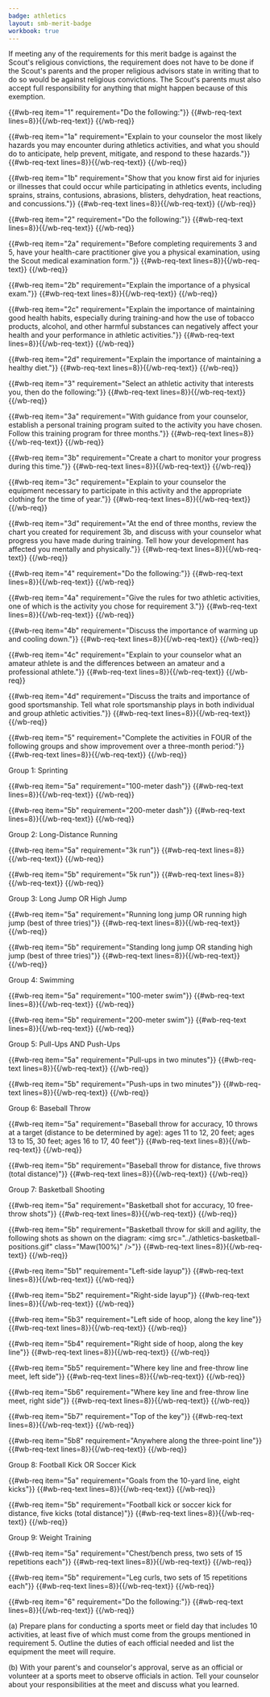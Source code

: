 ```yaml
---
badge: athletics
layout: smb-merit-badge
workbook: true
---
```



If meeting any of the requirements for this merit badge is against the Scout's religious convictions, the requirement does not have to be done if the Scout's parents and the proper religious advisors state in writing that to do so would be against religious convictions. The Scout's parents must also accept full responsibility for anything that might happen because of this exemption.

{{#wb-req item="1" requirement="Do the following:"}}
{{#wb-req-text lines=8}}{{/wb-req-text}}
{{/wb-req}}

{{#wb-req item="1a" requirement="Explain to your counselor the most likely hazards you may encounter during athletics activities, and what you should do to anticipate, help prevent, mitigate, and respond to these hazards."}}
{{#wb-req-text lines=8}}{{/wb-req-text}}
{{/wb-req}}

{{#wb-req item="1b" requirement="Show that you know first aid for injuries or illnesses that could occur while participating in athletics events, including sprains, strains, contusions, abrasions, blisters, dehydration, heat reactions, and concussions."}}
{{#wb-req-text lines=8}}{{/wb-req-text}}
{{/wb-req}}

{{#wb-req item="2" requirement="Do the following:"}}
{{#wb-req-text lines=8}}{{/wb-req-text}}
{{/wb-req}}

{{#wb-req item="2a" requirement="Before completing requirements 3 and 5, have your health-care practitioner give you a physical examination, using the Scout medical examination form."}}
{{#wb-req-text lines=8}}{{/wb-req-text}}
{{/wb-req}}

{{#wb-req item="2b" requirement="Explain the importance of a physical exam."}}
{{#wb-req-text lines=8}}{{/wb-req-text}}
{{/wb-req}}

{{#wb-req item="2c" requirement="Explain the importance of maintaining good health habits, especially during training-and how the use of tobacco products, alcohol, and other harmful substances can negatively affect your health and your performance in athletic activities."}}
{{#wb-req-text lines=8}}{{/wb-req-text}}
{{/wb-req}}

{{#wb-req item="2d" requirement="Explain the importance of maintaining a healthy diet."}}
{{#wb-req-text lines=8}}{{/wb-req-text}}
{{/wb-req}}

{{#wb-req item="3" requirement="Select an athletic activity that interests you, then do the following:"}}
{{#wb-req-text lines=8}}{{/wb-req-text}}
{{/wb-req}}

{{#wb-req item="3a" requirement="With guidance from your counselor, establish a personal training program suited to the activity you have chosen. Follow this training program for three months."}}
{{#wb-req-text lines=8}}{{/wb-req-text}}
{{/wb-req}}

{{#wb-req item="3b" requirement="Create a chart to monitor your progress during this time."}}
{{#wb-req-text lines=8}}{{/wb-req-text}}
{{/wb-req}}

{{#wb-req item="3c" requirement="Explain to your counselor the equipment necessary to participate in this activity and the appropriate clothing for the time of year."}}
{{#wb-req-text lines=8}}{{/wb-req-text}}
{{/wb-req}}

{{#wb-req item="3d" requirement="At the end of three months, review the chart you created for requirement 3b, and discuss with your counselor what progress you have made during training. Tell how your development has affected you mentally and physically."}}
{{#wb-req-text lines=8}}{{/wb-req-text}}
{{/wb-req}}

{{#wb-req item="4" requirement="Do the following:"}}
{{#wb-req-text lines=8}}{{/wb-req-text}}
{{/wb-req}}

{{#wb-req item="4a" requirement="Give the rules for two athletic activities, one of which is the activity you chose for requirement 3."}}
{{#wb-req-text lines=8}}{{/wb-req-text}}
{{/wb-req}}

{{#wb-req item="4b" requirement="Discuss the importance of warming up and cooling down."}}
{{#wb-req-text lines=8}}{{/wb-req-text}}
{{/wb-req}}

{{#wb-req item="4c" requirement="Explain to your counselor what an amateur athlete is and the differences between an amateur and a professional athlete."}}
{{#wb-req-text lines=8}}{{/wb-req-text}}
{{/wb-req}}

{{#wb-req item="4d" requirement="Discuss the traits and importance of good sportsmanship. Tell what role sportsmanship plays in both individual and group athletic activities."}}
{{#wb-req-text lines=8}}{{/wb-req-text}}
{{/wb-req}}

{{#wb-req item="5" requirement="Complete the activities in FOUR of the following groups and show improvement over a three-month period:"}}
{{#wb-req-text lines=8}}{{/wb-req-text}}
{{/wb-req}}

Group 1: Sprinting

{{#wb-req item="5a" requirement="100-meter dash"}}
{{#wb-req-text lines=8}}{{/wb-req-text}}
{{/wb-req}}

{{#wb-req item="5b" requirement="200-meter dash"}}
{{#wb-req-text lines=8}}{{/wb-req-text}}
{{/wb-req}}

Group 2: Long-Distance Running

{{#wb-req item="5a" requirement="3k run"}}
{{#wb-req-text lines=8}}{{/wb-req-text}}
{{/wb-req}}

{{#wb-req item="5b" requirement="5k run"}}
{{#wb-req-text lines=8}}{{/wb-req-text}}
{{/wb-req}}

Group 3: Long Jump OR High Jump

{{#wb-req item="5a" requirement="Running long jump OR running high jump (best of three tries)"}}
{{#wb-req-text lines=8}}{{/wb-req-text}}
{{/wb-req}}

{{#wb-req item="5b" requirement="Standing long jump OR standing high jump (best of three tries)"}}
{{#wb-req-text lines=8}}{{/wb-req-text}}
{{/wb-req}}

Group 4: Swimming

{{#wb-req item="5a" requirement="100-meter swim"}}
{{#wb-req-text lines=8}}{{/wb-req-text}}
{{/wb-req}}

{{#wb-req item="5b" requirement="200-meter swim"}}
{{#wb-req-text lines=8}}{{/wb-req-text}}
{{/wb-req}}

Group 5: Pull-Ups AND Push-Ups

{{#wb-req item="5a" requirement="Pull-ups in two minutes"}}
{{#wb-req-text lines=8}}{{/wb-req-text}}
{{/wb-req}}

{{#wb-req item="5b" requirement="Push-ups in two minutes"}}
{{#wb-req-text lines=8}}{{/wb-req-text}}
{{/wb-req}}

Group 6: Baseball Throw

{{#wb-req item="5a" requirement="Baseball throw for accuracy, 10 throws at a target (distance to be determined by age): ages 11 to 12, 20 feet; ages 13 to 15, 30 feet; ages 16 to 17, 40 feet"}}
{{#wb-req-text lines=8}}{{/wb-req-text}}
{{/wb-req}}

{{#wb-req item="5b" requirement="Baseball throw for distance, five throws (total distance)"}}
{{#wb-req-text lines=8}}{{/wb-req-text}}
{{/wb-req}}

Group 7: Basketball Shooting

{{#wb-req item="5a" requirement="Basketball shot for accuracy, 10 free-throw shots"}}
{{#wb-req-text lines=8}}{{/wb-req-text}}
{{/wb-req}}

{{#wb-req item="5b" requirement="Basketball throw for skill and agility, the following shots as shown on the diagram: <img src=\"../athletics-basketball-positions.gif\" class=\"Maw(100%)\" />"}}
{{#wb-req-text lines=8}}{{/wb-req-text}}
{{/wb-req}}

{{#wb-req item="5b1" requirement="Left-side layup"}}
{{#wb-req-text lines=8}}{{/wb-req-text}}
{{/wb-req}}

{{#wb-req item="5b2" requirement="Right-side layup"}}
{{#wb-req-text lines=8}}{{/wb-req-text}}
{{/wb-req}}

{{#wb-req item="5b3" requirement="Left side of hoop, along the key line"}}
{{#wb-req-text lines=8}}{{/wb-req-text}}
{{/wb-req}}

{{#wb-req item="5b4" requirement="Right side of hoop, along the key line"}}
{{#wb-req-text lines=8}}{{/wb-req-text}}
{{/wb-req}}

{{#wb-req item="5b5" requirement="Where key line and free-throw line meet, left side"}}
{{#wb-req-text lines=8}}{{/wb-req-text}}
{{/wb-req}}

{{#wb-req item="5b6" requirement="Where key line and free-throw line meet, right side"}}
{{#wb-req-text lines=8}}{{/wb-req-text}}
{{/wb-req}}

{{#wb-req item="5b7" requirement="Top of the key"}}
{{#wb-req-text lines=8}}{{/wb-req-text}}
{{/wb-req}}

{{#wb-req item="5b8" requirement="Anywhere along the three-point line"}}
{{#wb-req-text lines=8}}{{/wb-req-text}}
{{/wb-req}}

Group 8: Football Kick OR Soccer Kick

{{#wb-req item="5a" requirement="Goals from the 10-yard line, eight kicks"}}
{{#wb-req-text lines=8}}{{/wb-req-text}}
{{/wb-req}}

{{#wb-req item="5b" requirement="Football kick or soccer kick for distance, five kicks (total distance)"}}
{{#wb-req-text lines=8}}{{/wb-req-text}}
{{/wb-req}}

Group 9: Weight Training

{{#wb-req item="5a" requirement="Chest/bench press, two sets of 15 repetitions each"}}
{{#wb-req-text lines=8}}{{/wb-req-text}}
{{/wb-req}}

{{#wb-req item="5b" requirement="Leg curls, two sets of 15 repetitions each"}}
{{#wb-req-text lines=8}}{{/wb-req-text}}
{{/wb-req}}

{{#wb-req item="6" requirement="Do the following:"}}
{{#wb-req-text lines=8}}{{/wb-req-text}}
{{/wb-req}}

(a) Prepare plans for conducting a sports meet or field day that includes 10 activities, at least five of which must come from the groups mentioned in requirement 5. Outline the duties of each official needed and list the equipment the meet will require.

(b) With your parent's and counselor's approval, serve as an official or volunteer at a sports meet to observe officials in action. Tell your counselor about your responsibilities at the meet and discuss what you learned.
